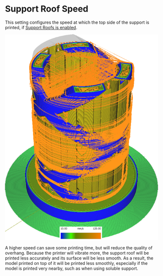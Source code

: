 Support Roof Speed
====
This setting configures the speed at which the top side of the support is printed, if [Support Roofs is enabled](../support/support_interface_enable.md).

![Various structures printed at different speeds](images/speed_difference.png)

A higher speed can save some printing time, but will reduce the quality of overhang. Because the printer will vibrate more, the support roof will be printed less accurately and its surface will be less smooth. As a result, the model printed on top of it will be printed less smoothly, especially if the model is printed very nearby, such as when using soluble support.